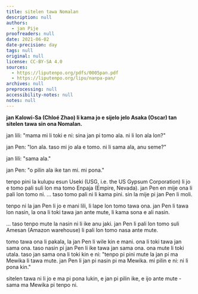 ```yaml
---
title: sitelen tawa Nomalan
description: null
authors:
  - jan Pije
proofreaders: null
date: 2021-06-02
date-precision: day
tags: null
original: null
license: CC-BY-SA 4.0
sources:
  - https://liputenpo.org/pdfs/0005pan.pdf
  - https://liputenpo.org/lipu/nanpa-pan/
archives: null
preprocessing: null
accessibility-notes: null
notes: null
---
```


**jan Kalowi-Sa (Chloé Zhao) li kama jo e sijelo jelo Asaka (Oscar) tan sitelen tawa sin ona Nomalan.**

jan lili: "mama mi li toki e ni: sina jan pi tomo ala. ni li lon ala lon?"

jan Pen: "lon ala. taso mi jo ala e tomo. ni li sama ala, anu seme?"

jan lili: "sama ala."

jan Pen: "o pilin ala ike tan mi. mi pona."

tenpo pini la kulupu esun Useki (USG, i.e. the US Gypsum Corporation) li jo e tomo pali suli lon ma tomo Enpaja (Empire, Nevada). jan Pen en mije ona li pali lon tomo ni. ... taso tomo pali ni li kama pini. sin la mije pi jan Pen li moli.

tenpo ni la jan Pen li jo e mani lili, li lape lon tomo tawa ona. jan Pen li tawa lon nasin, la ona li toki tawa jan ante mute, li kama sona e ali nasin.

... taso tenpo mute la nasin ni li ike anu jaki. jan Pen li pali lon tomo suli Amesan (Amazon warehouse) li pali lon tomo nasa ante mute.

tomo tawa ona li pakala, la jan Pen li wile kin e mani. ona li toki tawa jan sama ona. taso nasin pi jan Pen li ike tawa jan sama ona. ona mute li toki utala. taso jan sama ona li toki kin e ni: "tenpo pi pini mute la jan pi ma Mewika li tawa mute. jan Pen li jan pi nasin pi ma Mewika. mi pilin e ni: ni li pona kin."

sitelen tawa ni li jo e ma pi pona lukin, e jan pi pilin ike, e ijo ante mute - sama ma Mewika pi tenpo ni.